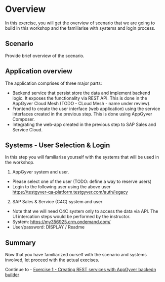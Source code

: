 # Overview

In this exercise, you will get the overview of scenario that we are going to build in this workshop and the familiarise with systems and login process.

## Scenario
Provide brief overview of the scenario.

## Application overview
The application comprises of three major parts:
- Backend service that persist store the data and implement backend logic. It exposes the functionality via REST API. This is done in the AppGyver Cloud Mesh (TODO - CLoud Mesh - name under review).
- Frontend to create the user interface (web application) using the service interfaces created in the previous step. This is done using AppGyver Composer.
- Integrating the web-app created in the previous step to SAP Sales and Service Cloud.

## Systems - User Selection & Login

In this step you will familiarise yourself with the systems that will be used in the workshop.

1.	AppGyver system and user.
  - Please select one of the user (TODO: define a way to reserve users) 
  - Login to the following user using the above user
    <br>https://testgyver-qa-platform.testgyver.com/auth/legacy<br>
 
2.	SAP Sales & Service (C4C) system and user
  - Note that we will need C4C system only to access the data via API. The UI intercation steps would be performed by the instructor.
  - System: https://my356925.crm.ondemand.com/
  - User/password: DISPLAY / Readme 

## Summary

Now that you have familiarized ourself with the scenario and systems involved, let proceed with the actual execises.
 
Continue to - [Exercise 1 - Creating REST services with AppGyver backedn builder](../ex1/README.md)
